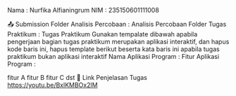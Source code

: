 Nama : Nurfika Alfianingrum
NIM : 235150601111008

📤 Submission
Folder Analisis Percobaan : Analisis Percobaan
Folder Tugas Praktikum : Tugas Praktikum
Gunakan tempalate dibawah apabila pengerjaan bagian tugas praktikum merupakan aplikasi interaktif, dan hapus kode baris ini, hapus template berikut beserta kata baris ini apabila tugas praktikum bukan aplikasi interaktif
Nama Aplikasi Program :
Fitur Aplikasi Program :

fitur A
fitur B
fitur C
dst
🔗 Link Penjelasan Tugas
https://youtu.be/BxlKMBOx2lM
